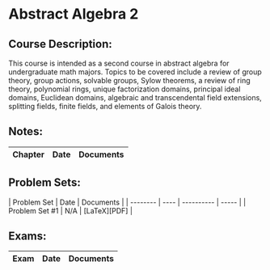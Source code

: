 # Abstract Algebra 2
## Course Description: 
This course is intended as a second course in abstract algebra for undergraduate math majors. Topics to be covered include a review of group theory, group actions, solvable groups, Sylow theorems, a review of ring theory, polynomial rings, unique factorization domains, principal ideal domains, Euclidean domains, algebraic and transcendental field extensions, splitting fields, finite fields, and elements of Galois theory. 

## Notes:
| Chapter | Date | Documents |
| ------- | ---- | --------- |

## Problem Sets:
| Problem Set | Date | Documents |
| -------- | ---- | ---------- | ----- |
| Problem Set #1 | N/A | [LaTeX][PDF] |

## Exams:
| Exam | Date | Documents |
| ---- | ---- | --------- |
